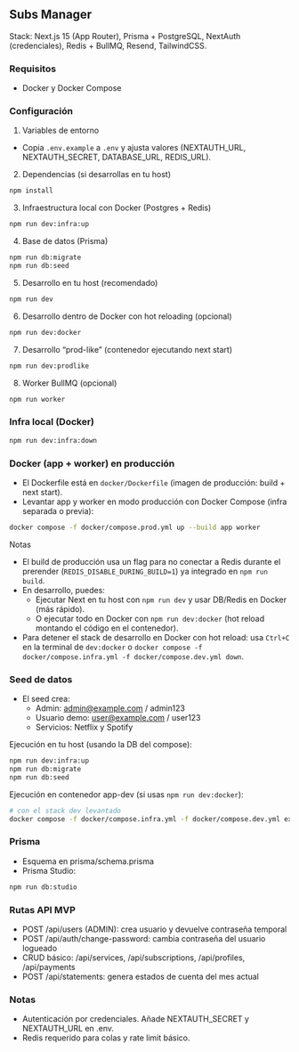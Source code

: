 ## Subs Manager

Stack: Next.js 15 (App Router), Prisma + PostgreSQL, NextAuth (credenciales), Redis + BullMQ, Resend, TailwindCSS.

### Requisitos
- Docker y Docker Compose

### Configuración
1) Variables de entorno
- Copia `.env.example` a `.env` y ajusta valores (NEXTAUTH_URL, NEXTAUTH_SECRET, DATABASE_URL, REDIS_URL).

2) Dependencias (si desarrollas en tu host)

```bash
npm install
```

3) Infraestructura local con Docker (Postgres + Redis)

```bash
npm run dev:infra:up
```

4) Base de datos (Prisma)

```bash
npm run db:migrate
npm run db:seed
```

5) Desarrollo en tu host (recomendado)

```bash
npm run dev
```

6) Desarrollo dentro de Docker con hot reloading (opcional)

```bash
npm run dev:docker
```

7) Desarrollo “prod-like” (contenedor ejecutando next start)

```bash
npm run dev:prodlike
```

8) Worker BullMQ (opcional)

```bash
npm run worker
```

### Infra local (Docker)

```bash
npm run dev:infra:down
```

### Docker (app + worker) en producción
- El Dockerfile está en `docker/Dockerfile` (imagen de producción: build + next start).
- Levantar app y worker en modo producción con Docker Compose (infra separada o previa):

```bash
docker compose -f docker/compose.prod.yml up --build app worker
```

Notas
- El build de producción usa un flag para no conectar a Redis durante el prerender (`REDIS_DISABLE_DURING_BUILD=1`) ya integrado en `npm run build`.
- En desarrollo, puedes:
	- Ejecutar Next en tu host con `npm run dev` y usar DB/Redis en Docker (más rápido).
	- O ejecutar todo en Docker con `npm run dev:docker` (hot reload montando el código en el contenedor).
- Para detener el stack de desarrollo en Docker con hot reload: usa `Ctrl+C` en la terminal de `dev:docker` o `docker compose -f docker/compose.infra.yml -f docker/compose.dev.yml down`.

### Seed de datos
- El seed crea:
	- Admin: admin@example.com / admin123
	- Usuario demo: user@example.com / user123
	- Servicios: Netflix y Spotify

Ejecución en tu host (usando la DB del compose):

```bash
npm run dev:infra:up
npm run db:migrate
npm run db:seed
```

Ejecución en contenedor app-dev (si usas `npm run dev:docker`):

```bash
# con el stack dev levantado
docker compose -f docker/compose.infra.yml -f docker/compose.dev.yml exec app-dev npm run db:seed
```

### Prisma
- Esquema en prisma/schema.prisma
- Prisma Studio:

```bash
npm run db:studio
```

### Rutas API MVP
- POST /api/users (ADMIN): crea usuario y devuelve contraseña temporal
- POST /api/auth/change-password: cambia contraseña del usuario logueado
- CRUD básico: /api/services, /api/subscriptions, /api/profiles, /api/payments
- POST /api/statements: genera estados de cuenta del mes actual

### Notas
- Autenticación por credenciales. Añade NEXTAUTH_SECRET y NEXTAUTH_URL en .env.
- Redis requerido para colas y rate limit básico.
